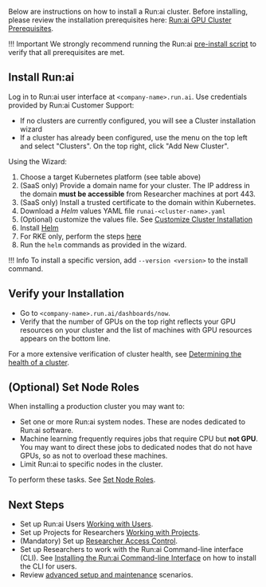 Below are instructions on how to install a Run:ai cluster. Before installing, please review the installation prerequisites here: [Run:ai GPU Cluster Prerequisites](cluster-prerequisites.md). 


!!! Important
    We strongly recommend running the Run:ai [pre-install script](cluster-prerequisites.md) to verify that all prerequisites are met. 

## Install Run:ai

Log in to Run:ai user interface at `<company-name>.run.ai`. Use credentials provided by Run:ai Customer Support:

*   If no clusters are currently configured, you will see a Cluster installation wizard
*   If a cluster has already been configured, use the menu on the top left and select "Clusters". On the top right, click "Add New Cluster". 

Using the Wizard:

1. Choose a target Kubernetes platform (see table above)
2. (SaaS only) Provide a domain name for your cluster. The IP address in the domain __must be accessible__ from Researcher machines at port 443.
3. (SaaS only) Install a trusted certificate to the domain within Kubernetes. 
4. Download a _Helm_ values YAML file ``runai-<cluster-name>.yaml``
5. (Optional) customize the values file. See [Customize Cluster Installation](customize-cluster-install.md)
6. Install [Helm](https://helm.sh/docs/intro/install/)
7. For RKE only, perform the steps [here](./customize-cluster-install.md#rke-specific-setup)
8. Run the `helm` commands as provided in the wizard. 

!!! Info
    To install a specific version, add `--version <version>` to the install command.

## Verify your Installation

*   Go to `<company-name>.run.ai/dashboards/now`.
*   Verify that the number of GPUs on the top right reflects your GPU resources on your cluster and the list of machines with GPU resources appears on the bottom line.

For a more extensive verification of cluster health, see [Determining the health of a cluster](../cluster-troubleshooting/#determining-the-health-of-a-runai-cluster).

## (Optional) Set Node Roles

When installing a production cluster you may want to:

* Set one or more Run:ai system nodes. These are nodes dedicated to Run:ai software. 
* Machine learning frequently requires jobs that require CPU but __not GPU__. You may want to direct these jobs to dedicated nodes that do not have GPUs, so as not to overload these machines. 
* Limit Run:ai to specific nodes in the cluster. 

To perform these tasks. See [Set Node Roles](../config/node-roles.md).

## Next Steps

* Set up Run:ai Users [Working with Users](../../admin-ui-setup/admin-ui-users.md).
* Set up Projects for Researchers [Working with Projects](../../admin-ui-setup/project-setup.md).
* (Mandatory) Set up [Researcher Access Control](../authentication/researcher-authentication.md).
* Set up Researchers to work with the Run:ai Command-line interface (CLI). See  [Installing the Run:ai Command-line Interface](../../researcher-setup/cli-install.md) on how to install the CLI for users.
* Review [advanced setup and maintenance](../config/overview.md) scenarios.
